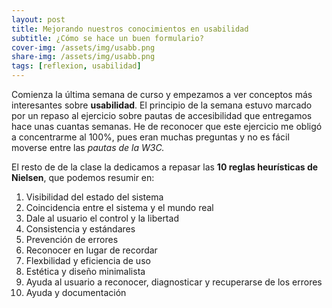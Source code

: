 ```yaml
---
layout: post
title: Mejorando nuestros conocimientos en usabilidad
subtitle: ¿Cómo se hace un buen formulario?
cover-img: /assets/img/usabb.png
share-img: /assets/img/usabb.png
tags: [reflexion, usabilidad]
---
```


Comienza la última semana de curso y empezamos a ver conceptos más interesantes sobre **usabilidad**. El principio de la semana estuvo marcado por un repaso al ejercicio sobre pautas de accesibilidad que entregamos hace unas cuantas semanas. He de reconocer que este ejercicio me obligó a concentrarme al 100%, pues eran muchas preguntas y no es fácil moverse entre las *pautas de la W3C.*

El resto de de la clase la dedicamos a repasar las **10 reglas heurísticas de Nielsen**, que podemos resumir en:
1. Visibilidad del estado del sistema
2. Coincidencia entre el sistema y el mundo real
3. Dale al usuario el control y la libertad
4. Consistencia y estándares
5. Prevención de errores
6. Reconocer en lugar de recordar
7. Flexbilidad y eficiencia de uso
8. Estética y diseño minimalista
9. Ayuda al usuario a reconocer, diagnosticar y recuperarse de los errores
10. Ayuda y documentación
